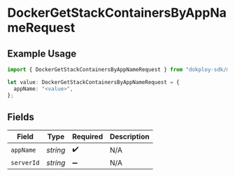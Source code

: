 # DockerGetStackContainersByAppNameRequest

## Example Usage

```typescript
import { DockerGetStackContainersByAppNameRequest } from "dokploy-sdk/models/operations";

let value: DockerGetStackContainersByAppNameRequest = {
  appName: "<value>",
};
```

## Fields

| Field              | Type               | Required           | Description        |
| ------------------ | ------------------ | ------------------ | ------------------ |
| `appName`          | *string*           | :heavy_check_mark: | N/A                |
| `serverId`         | *string*           | :heavy_minus_sign: | N/A                |